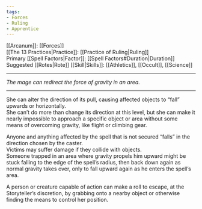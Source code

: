 ```yaml
---
tags:
- Forces
- Ruling
- Apprentice
---
```


[[Arcanum]]: [[Forces]]\
[[The 13 Practices|Practice]]: [[Practice of Ruling|Ruling]]\
Primary [[Spell Factors|Factor]]: [[Spell Factors#Duration|Duration]]\
Suggested [[Rotes|Rote]] [[Skill|Skills]]: [[Athletics]], [[Occult]], [[Science]]

---

_The mage can redirect the force of gravity in an area._

---

She can alter the direction of its pull, causing affected objects to “fall” upwards or horizontally.\
She can’t do more than change its direction at this level, but she can make it nearly impossible to approach a specific object or area without some means of overcoming gravity, like flight or climbing gear.

Anyone and anything affected by the spell that is not secured “falls” in the direction chosen by the caster.\
Victims may suffer damage if they collide with objects.\
Someone trapped in an area where gravity propels him upward might be stuck falling to the edge of the spell’s radius, then back down again as normal gravity takes over, only to fall upward again as he enters the spell’s area. 

A person or creature capable of action can make a roll to escape, at the Storyteller’s discretion, by grabbing onto a nearby object or otherwise finding the means to control her position.